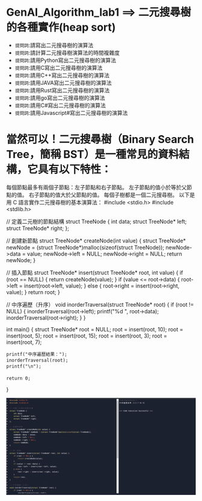 # GenAI_Algorithm_lab1 ==> 二元搜尋樹的各種實作(heap sort)
- `提問詞`:請寫出二元搜尋樹的演算法
- `提問詞`:請計算二元搜尋樹演算法的時間複雜度
- `提問詞`:請用Python寫出二元搜尋樹的演算法
- `提問詞`:請用C寫出二元搜尋樹的演算法
- `提問詞`:請用C++寫出二元搜尋樹的演算法
- `提問詞`:請用JAVA寫出二元搜尋樹的演算法
- `提問詞`:請用Rust寫出二元搜尋樹的演算法
- `提問詞`:請用go寫出二元搜尋樹的演算法
- `提問詞`:請用C#寫出二元搜尋樹的演算法
- `提問詞`:請用Javascript#寫出二元搜尋樹的演算法

# 當然可以！二元搜尋樹（Binary Search Tree，簡稱 BST）是一種常見的資料結構，它具有以下特性：

每個節點最多有兩個子節點：左子節點和右子節點。
左子節點的值小於等於父節點的值。
右子節點的值大於父節點的值。
每個子樹都是一個二元搜尋樹。
以下是用 C 語言實作二元搜尋樹的基本演算法：
#include <stdio.h>
#include <stdlib.h>

// 定義二元樹的節點結構
struct TreeNode {
    int data;
    struct TreeNode* left;
    struct TreeNode* right;
};

// 創建新節點
struct TreeNode* createNode(int value) {
    struct TreeNode* newNode = (struct TreeNode*)malloc(sizeof(struct TreeNode));
    newNode->data = value;
    newNode->left = NULL;
    newNode->right = NULL;
    return newNode;
}

// 插入節點
struct TreeNode* insert(struct TreeNode* root, int value) {
    if (root == NULL) {
        return createNode(value);
    }
    if (value <= root->data) {
        root->left = insert(root->left, value);
    } else {
        root->right = insert(root->right, value);
    }
    return root;
}

// 中序遍歷（升序）
void inorderTraversal(struct TreeNode* root) {
    if (root != NULL) {
        inorderTraversal(root->left);
        printf("%d ", root->data);
        inorderTraversal(root->right);
    }
}

int main() {
    struct TreeNode* root = NULL;
    root = insert(root, 10);
    root = insert(root, 5);
    root = insert(root, 15);
    root = insert(root, 3);
    root = insert(root, 7);

    printf("中序遍歷結果：");
    inorderTraversal(root);
    printf("\n");

    return 0;
}

![lab_1_2.md](labs_1_2.png)
